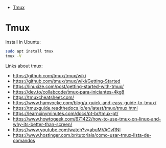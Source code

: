 <!-- TOC -->

- [Tmux](#tmux)

<!-- TOC -->

# Tmux

Install in Ubuntu:

```bash
sudo apt install tmux
tmux -V
```

Links about tmux:

* https://github.com/tmux/tmux/wiki
* https://github.com/tmux/tmux/wiki/Getting-Started
* https://linuxize.com/post/getting-started-with-tmux/
* https://dev.to/collabcode/tmux-para-iniciantes-4kg8
* https://tmuxcheatsheet.com/
* https://www.hamvocke.com/blog/a-quick-and-easy-guide-to-tmux/
* https://tmuxguide.readthedocs.io/en/latest/tmux/tmux.html
* https://learnxinyminutes.com/docs/pt-br/tmux-pt/
* https://www.howtogeek.com/671422/how-to-use-tmux-on-linux-and-why-its-better-than-screen/
* https://www.youtube.com/watch?v=abuMVACvRNI
* https://www.hostinger.com.br/tutoriais/como-usar-tmux-lista-de-comandos
